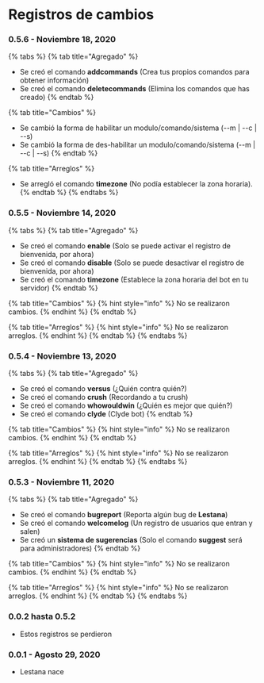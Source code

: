 # Registros de cambios

### 0.5.6 - Noviembre 18, 2020

{% tabs %}
{% tab title="Agregado" %}
* Se creó el comando **addcommands** \(Crea tus propios comandos para obtener información\)
* Se creó el comando **deletecommands** \(Elimina los comandos que has creado\)
{% endtab %}

{% tab title="Cambios" %}
* Se cambió la forma de habilitar un modulo/comando/sistema \(--m \| --c \| --s\)
* Se cambió la forma de des-habilitar un modulo/comando/sistema \(--m \| --c \| --s\)
{% endtab %}

{% tab title="Arreglos" %}
* Se arregló el comando **timezone** \(No podía establecer la zona horaria\).
{% endtab %}
{% endtabs %}

### 0.5.5 - Noviembre 14, 2020

{% tabs %}
{% tab title="Agregado" %}
* Se creó el comando **enable** \(Solo se puede activar el registro de bienvenida, por ahora\)
* Se creó el comando **disable** \(Solo se puede desactivar el registro de bienvenida, por ahora\)
* Se creó el comando **timezone** \(Establece la zona horaria del bot en tu servidor\)
{% endtab %}

{% tab title="Cambios" %}
{% hint style="info" %}
No se realizaron cambios.
{% endhint %}
{% endtab %}

{% tab title="Arreglos" %}
{% hint style="info" %}
No se realizaron arreglos.
{% endhint %}
{% endtab %}
{% endtabs %}

### 0.5.4 - Noviembre 13, 2020

{% tabs %}
{% tab title="Agregado" %}
* Se creó el comando **versus** \(¿Quién contra quién?\)
* Se creó el comando **crush** \(Recordando a tu crush\)
* Se creó el comando **whowouldwin** \(¿Quién es mejor que quién?\)
* Se creó el comando **clyde** \(Clyde bot\)
{% endtab %}

{% tab title="Cambios" %}
{% hint style="info" %}
No se realizaron cambios.
{% endhint %}
{% endtab %}

{% tab title="Arreglos" %}
{% hint style="info" %}
No se realizaron arreglos.
{% endhint %}
{% endtab %}
{% endtabs %}

### 0.5.3 - Noviembre 11, 2020

{% tabs %}
{% tab title="Agregado" %}
* Se creó el comando **bugreport** \(Reporta algún bug de **Lestana**\)
* Se creó el comando **welcomelog** \(Un registro de usuarios que entran y salen\)
* Se creó un **sistema de sugerencias** \(Solo el comando **suggest** será para administradores\)
{% endtab %}

{% tab title="Cambios" %}
{% hint style="info" %}
No se realizaron cambios.
{% endhint %}
{% endtab %}

{% tab title="Arreglos" %}
{% hint style="info" %}
No se realizaron arreglos.
{% endhint %}
{% endtab %}
{% endtabs %}

### 0.0.2 hasta 0.5.2

* Estos registros se perdieron

### 0.0.1 - Agosto 29, 2020

* Lestana nace

